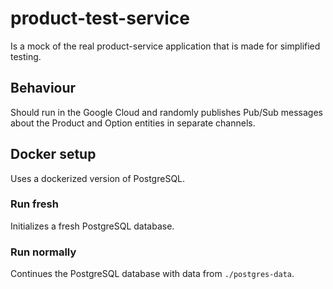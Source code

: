 # product-test-service
Is a mock of the real product-service application that is made for simplified testing.
## Behaviour
Should run in the Google Cloud and randomly publishes Pub/Sub messages about the Product and Option entities in separate channels.
## Docker setup
Uses a dockerized version of PostgreSQL.
### Run fresh
Initializes a fresh PostgreSQL database.
### Run normally
Continues the PostgreSQL database with data from `./postgres-data`.

